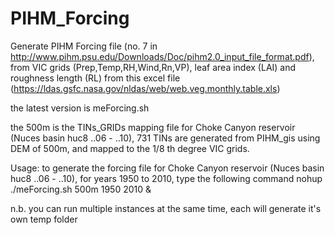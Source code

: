 # PIHM_Forcing
Generate PIHM Forcing file (no. 7 in http://www.pihm.psu.edu/Downloads/Doc/pihm2.0_input_file_format.pdf),
from VIC grids (Prep,Temp,RH,Wind,Rn,VP), leaf area index (LAI) and roughness length (RL) from this excel file (https://ldas.gsfc.nasa.gov/nldas/web/web.veg.monthly.table.xls)


the latest version is meForcing.sh

the 500m is the TINs_GRIDs mapping file for Choke Canyon reservoir (Nuces basin huc8 ..06 - ..10),
731 TINs are generated from PIHM_gis using DEM of 500m, and mapped to the 1/8 th degree VIC grids.

Usage:
to generate the forcing file for Choke Canyon reservoir (Nuces basin huc8 ..06 - ..10), for years 1950 to 2010,
type the following command
nohup ./meForcing.sh 500m 1950 2010 &

n.b. you can run multiple instances at the same time, each will generate it's own temp folder

